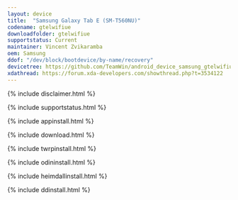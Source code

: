 ```yaml
---
layout: device
title:  "Samsung Galaxy Tab E (SM-T560NU)"
codename: gtelwifiue
downloadfolder: gtelwifiue
supportstatus: Current
maintainer: Vincent Zvikaramba
oem: Samsung
ddof: "/dev/block/bootdevice/by-name/recovery"
devicetree: https://github.com/TeamWin/android_device_samsung_gtelwifiue.git
xdathread: https://forum.xda-developers.com/showthread.php?t=3534122
---
```


{% include disclaimer.html %}

{% include supportstatus.html %}

{% include appinstall.html %}

{% include download.html %}

{% include twrpinstall.html %}

{% include odininstall.html %}

{% include heimdallinstall.html %}

{% include ddinstall.html %}
